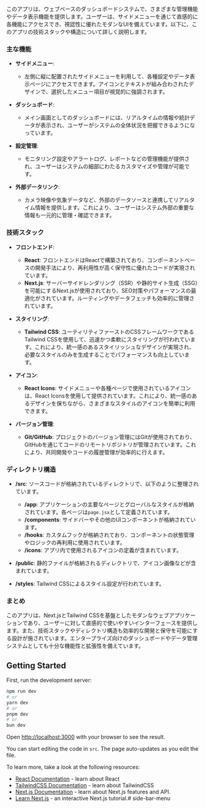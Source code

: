 このアプリは、ウェブベースのダッシュボードシステムで、さまざまな管理機能やデータ表示機能を提供します。ユーザーは、サイドメニューを通じて直感的に各機能にアクセスでき、視認性に優れたモダンなUIを備えています。以下に、このアプリの技術スタックや構造について詳しく説明します。

### 主な機能

- **サイドメニュー**:
  - 左側に縦に配置されたサイドメニューを利用して、各種設定やデータ表示ページにアクセスできます。アイコンとテキストが組み合わされたデザインで、選択したメニュー項目が視覚的に強調されます。

- **ダッシュボード**:
  - メイン画面としてのダッシュボードには、リアルタイムの情報や統計データが表示され、ユーザーがシステムの全体状況を把握できるようになっています。

- **設定管理**:
  - モニタリング設定やアラートログ、レポートなどの管理機能が提供され、ユーザーはシステムの細部にわたるカスタマイズや管理が可能です。

- **外部データリンク**:
  - カメラ映像や気象データなど、外部のデータソースと連携してリアルタイム情報を提供します。これにより、ユーザーはシステム外部の重要な情報も一元的に管理・確認できます。

### 技術スタック

- **フロントエンド**:
  - **React**: フロントエンドはReactで構築されており、コンポーネントベースの開発手法により、再利用性が高く保守性に優れたコードが実現されています。
  - **Next.js**: サーバーサイドレンダリング（SSR）や静的サイト生成（SSG）を可能にするNext.jsが使用されており、SEO対策やパフォーマンスの最適化がされています。ルーティングやデータフェッチも効率的に管理されています。

- **スタイリング**:
  - **Tailwind CSS**: ユーティリティファーストのCSSフレームワークであるTailwind CSSを使用して、迅速かつ柔軟にスタイリングが行われています。これにより、統一感のあるスタイリッシュなデザインが実現され、必要なスタイルのみを生成することでパフォーマンスも向上しています。

- **アイコン**:
  - **React Icons**: サイドメニューや各種ページで使用されているアイコンは、React Iconsを使用して提供されています。これにより、統一感のあるデザインを保ちながら、さまざまなスタイルのアイコンを簡単に利用できます。

- **バージョン管理**:
  - **Git/GitHub**: プロジェクトのバージョン管理にはGitが使用されており、GitHubを通じてコードのリモートリポジトリが管理されています。これにより、共同開発やコードの履歴管理が効率的に行えます。

### ディレクトリ構造

- **/src**: ソースコードが格納されているディレクトリで、以下のように整理されています。
  - **/app**: アプリケーションの主要なページとグローバルなスタイルが格納されています。各ページは`page.jsx`として定義されています。
  - **/components**: サイドバーやその他のUIコンポーネントが格納されています。
  - **/hooks**: カスタムフックが格納されており、コンポーネントの状態管理やロジックの再利用に使用されています。
  - **/icons**: アプリ内で使用されるアイコンの定義が含まれています。

- **/public**: 静的ファイルが格納されるディレクトリで、アイコン画像などが含まれています。

- **/styles**: Tailwind CSSによるスタイル設定が行われています。

### まとめ

このアプリは、Next.jsとTailwind CSSを基盤としたモダンなウェブアプリケーションであり、ユーザーに対して直感的で使いやすいインターフェースを提供します。また、技術スタックやディレクトリ構造も効率的な開発と保守を可能にする設計が施されています。エンタープライズ向けのダッシュボードやデータ管理システムとしても十分な機能性と拡張性を備えています。

## Getting Started

First, run the development server:

```bash
npm run dev
# or
yarn dev
# or
pnpm dev
# or
bun dev
```

Open [http://localhost:3000](http://localhost:3000) with your browser to see the result.

You can start editing the code in `src`. The page auto-updates as you edit the file.

To learn more, take a look at the following resources:

- [React Documentation](https://react.dev/) - learn about React
- [TailwindCSS Documentation](https://tailwindcss.com/) - learn about TailwindCSS
- [Next.js Documentation](https://nextjs.org/docs) - learn about Next.js features and API.
- [Learn Next.js](https://nextjs.org/learn) - an interactive Next.js tutorial.# side-bar-menu
